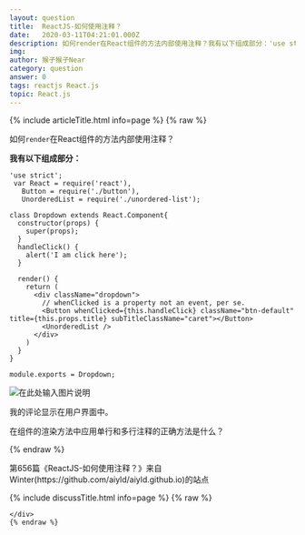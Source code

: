 ```yaml
---
layout: question
title:  ReactJS-如何使用注释？
date:   2020-03-11T04:21:01.000Z
description: 如何render在React组件的方法内部使用注释？我有以下组成部分：'use strict'; var React = require('re...
img: 
author: 猴子猴子Near
category: question
answer: 0
tags: reactjs React.js
topic: React.js
---
```

<div class="article-root">
  <div class="article">
    {% include articleTitle.html info=page %}
    {% raw %}
    <div class="article-content"><p><font style="vertical-align: inherit;"><font style="vertical-align: inherit;">如何</font></font><code>render</code><font style="vertical-align: inherit;"><font style="vertical-align: inherit;">在React组件</font><font style="vertical-align: inherit;">的</font><font style="vertical-align: inherit;">方法</font><font style="vertical-align: inherit;">内部使用注释</font><font style="vertical-align: inherit;">？</font></font></p>

<p><strong><font style="vertical-align: inherit;"><font style="vertical-align: inherit;">我有以下组成部分：</font></font></strong></p>

<pre><code>'use strict';<font></font>
 var React = require('react'),<font></font>
   Button = require('./button'),<font></font>
   UnorderedList = require('./unordered-list');<font></font>
<font></font>
class Dropdown extends React.Component{<font></font>
  constructor(props) {<font></font>
    super(props);<font></font>
  }<font></font>
  handleClick() {<font></font>
    alert('I am click here');<font></font>
  }<font></font>
<font></font>
  render() {<font></font>
    return (<font></font>
      &lt;div className="dropdown"&gt;<font></font>
        // whenClicked is a property not an event, per se.<font></font>
        &lt;Button whenClicked={this.handleClick} className="btn-default" title={this.props.title} subTitleClassName="caret"&gt;&lt;/Button&gt;<font></font>
        &lt;UnorderedList /&gt;<font></font>
      &lt;/div&gt;<font></font>
    )<font></font>
  }<font></font>
}<font></font>
<font></font>
module.exports = Dropdown;  <font></font>
</code></pre>

<p><img src="https://www.samyoc.com//uploads/users/8430/images/thumbnails/1583900333742.png" data-src="https://www.samyoc.com//uploads/users/8430/images/1583900333742.png" alt="在此处输入图片说明"></p>

<p><font style="vertical-align: inherit;"><font style="vertical-align: inherit;">我的评论显示在用户界面中。</font></font></p>

<p><font style="vertical-align: inherit;"><font style="vertical-align: inherit;">在组件的渲染方法中应用单行和多行注释的正确方法是什么？</font></font></p></div>
    {% endraw %}
  </div>
  <p class="winter_mark">第656篇《ReactJS-如何使用注释？》来自Winter(https://github.com/aiyld/aiyld.github.io)的站点</p>
  <div class="discuss-wrapper">
    {% include discussTitle.html info=page %}
    {% raw %}
    <div class="discuss-list">
    
    </div>
    {% endraw %}
  </div>
<div>
